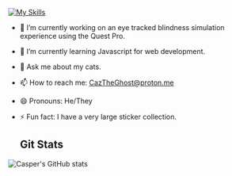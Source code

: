 [![My Skills](https://skillicons.dev/icons?i=C#,C++,Unity,Unreal,Python,.NET)](https://skillicons.dev)

- 🔭 I’m currently working on an eye tracked blindness simulation experience using the Quest Pro.
- 🌱 I’m currently learning Javascript for web development.
- 💬 Ask me about my cats.
- 📫 How to reach me: CazTheGhost@proton.me
- 😄 Pronouns: He/They
- ⚡ Fun fact: I have a very large sticker collection.

  ## Git Stats

![Casper's GitHub stats](https://github-readme-stats.vercel.app/api?username=cnmhqwerty)
